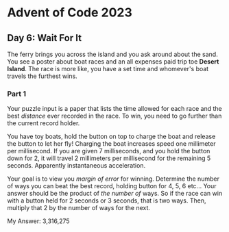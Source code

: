 # Advent of Code 2023

## Day 6: Wait For It

The ferry brings you across the island and you ask around about the sand. You see a poster about boat races and an all expenses paid trip toe **Desert Island**. The race is more like, you have a set time and whomever's boat travels the furthest wins. 

### Part 1

Your puzzle input is a paper that lists the time allowed for each race and the best _distance_ ever recorded in the race. To win, you need to go further than the current record holder. 

You have toy boats, hold the button on top to charge the boat and release the button to let her fly! Charging the boat increases speed one millimeter per millisecond. If you are given 7 milliseconds, and you hold the button down for 2, it will travel 2 millimeters per millisecond for the remaining 5 seconds. Apparently instantaneous acceleration. 

Your goal is to view you _margin of error_ for winning. Determine the number of ways you can beat the best record, holding button for 4, 5, 6 etc... Your answer should be the product of _the number of_ ways. So if the race can win with a button held for 2 seconds or 3 seconds, that is two ways. Then, multiply that 2 by the number of ways for the next.

My Answer: 3,316,275